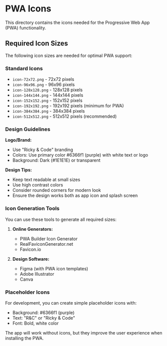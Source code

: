 # PWA Icons

This directory contains the icons needed for the Progressive Web App (PWA) functionality.

## Required Icon Sizes

The following icon sizes are needed for optimal PWA support:

### Standard Icons
- `icon-72x72.png` - 72x72 pixels
- `icon-96x96.png` - 96x96 pixels
- `icon-128x128.png` - 128x128 pixels
- `icon-144x144.png` - 144x144 pixels
- `icon-152x152.png` - 152x152 pixels
- `icon-192x192.png` - 192x192 pixels (minimum for PWA)
- `icon-384x384.png` - 384x384 pixels
- `icon-512x512.png` - 512x512 pixels (recommended)

### Design Guidelines

**Logo/Brand:**
- Use "Ricky & Code" branding
- Colors: Use primary color #6366f1 (purple) with white text or logo
- Background: Dark (#1E1E1E) or transparent

**Design Tips:**
- Keep text readable at small sizes
- Use high contrast colors
- Consider rounded corners for modern look
- Ensure the design works both as app icon and splash screen

### Icon Generation Tools

You can use these tools to generate all required sizes:

1. **Online Generators:**
   - PWA Builder Icon Generator
   - RealFaviconGenerator.net
   - Favicon.io

2. **Design Software:**
   - Figma (with PWA icon templates)
   - Adobe Illustrator
   - Canva

### Placeholder Icons

For development, you can create simple placeholder icons with:
- Background: #6366f1 (purple)
- Text: "R&C" or "Ricky & Code"
- Font: Bold, white color

The app will work without icons, but they improve the user experience when installing the PWA.
